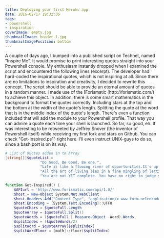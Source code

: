 ```yaml
---
title: Deploying your first Heroku app
date: 2016-02-17 19:32:36
tags: 
- powershell
- inspiration
coverImage: empty.jpg
thumbnailImage: header-1.jpg
thumbnailImagePosition: bottom
---
```

<p>A couple of days ago, I bumped into a published script on Technet, named "Inspire Me". It would promise to print interesting quotes straight into your Powershell console. My enthusiasm instantly dropped when I examined the script and encountered the following lines (excerpt). The developer had hard-coded the inspirational quotes, which is not inspiring at all. Since there are no limitations to inspiration and creativity, I decided to rewrite this concept.  <!-- more -->The script should be able to provide an eternal amount of quotes in a random manner. I made use of the [Forismatic (http://forismatic.com/) to achieve this object. In addition, there is some smart mathematics in the background to format the quotes correctly. Including stars at the top and the bottom at the width of the quote's length. Splitting the quote at the word that is in the middle index of the quote's length. There's even a function included that will add the module to your Powershell profile. That way you can admire a quote each time your shell is launched. So far, so good, eh. It was interesting to be retweeted by Jeffrey Snover (the inventor of Powershell itself) while receiving my first fork and stars on Github. You can check "Get-Inspired.ps1" right here. I'll even instruct UNIX-guys to do so, since a bash port is on its way.</p>

```powershell
# List of Quotes added in to Array 
[string[]]$quoteList =  
                "Do Good, Be Good, Be one.", 
                "Life is like a flowing river of opportunities.It's up to you to stand up with a bucket or with a spoon.", 
                "All the art of living lies in a fine mingling of letting go and holding on. - Henry Ellis", 
                "You are not YET complete. You have no right to judge yourself because you are still work in progress !", 
   
function Get-Inspired() {
    $APIurl = 'http://www.forismatic.com/api/1.0/'
    $host = New-Object System.Net.WebClient
    $host.Headers.Add("Content-Type", "application/x-www-form-urlencoded")
    $host.Encoding = [System.Text.Encoding]::UTF8
    $quoteChars = $quoteFull.Length
    $quoteArray = $quoteFull.Split()
    $quoteWords = ($quoteFull | Measure-Object -Word).Words
    $splitIndex = ($quoteWords/2)
    $splitWord = $quoteArray[$splitIndex]
    $splitWordFloor = [math]::floor($splitIndex)
       
```

